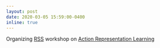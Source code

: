 ```yaml
---
layout: post
date: 2020-03-05 15:59:00-0400
inline: true
---
```


Organizing [RSS](https://roboticsconference.org/) workshop on [Action Representation Learning](https://sites.google.com/stanford.edu/ar4rl/)
